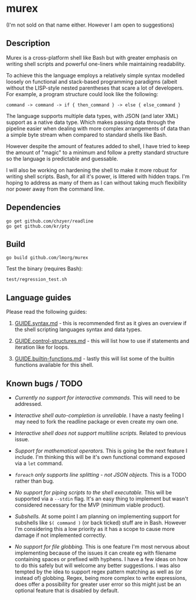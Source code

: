 # murex
(I'm not sold on that name either. However I am open to suggestions)

## Description

Murex is a cross-platform shell like Bash but with greater emphasis on
writing shell scripts and powerful one-liners while maintaining
readability.

To achieve this the language employs a relatively simple syntax modelled
loosely on functional and stack-based programming paradigms (albeit
without the LISP-style nested parentheses that scare a lot of developers.
For example, a program structure could look like the following:
```
command -> command -> if { then_command } -> else { else_command }
```

The language supports multiple data types, with JSON (and later XML)
support as a native data type. Which makes passing data through the
pipeline easier when dealing with more complex arrangements of data than
a simple byte stream when compared to standard shells like Bash.

However despite the amount of features added to shell, I have  tried to
keep the amount of "magic" to a minimum and follow a pretty standard
structure so the language is predictable and guessable.
 
I will also be working on hardening the shell to make it more robust for
writing shell scripts. Bash, for all it's power, is littered with hidden
traps. I'm hoping to address as many of them as I can without taking
much flexibility nor power away from the command line.

## Dependencies
```
go get github.com/chzyer/readline
go get github.com/kr/pty
```

## Build
```
go build github.com/lmorg/murex
```

Test the binary (requires Bash):
```
test/regression_test.sh
```

## Language guides

Please read the following guides:

1. [GUIDE.syntax.md](./GUIDE.syntax.md) - this is recommended first as
it gives an overview if the shell scripting languages syntax and data
types.

2. [GUIDE.control-structures.md](./GUIDE.control-structures.md) - this
will list how to use if statements and iteration like for loops.

3. [GUIDE.builtin-functions.md](./GUIDE.builtin-functions.md) - lastly
this will list some of the builtin functions available for this shell.

## Known bugs / TODO

* _Currently no support for interactive commands._ This will need to be
addressed.

* _Interactive shell auto-completion is unreliable._ I have a nasty
feeling I may need to fork the readline package or even create my own
one.

* _Interactive shell does not support multiline scripts._ Related to
previous issue.

* _Support for mathematical operators._ This is going be the next
feature I include. I'm thinking this will be it's own functional command
exposed via a `let` command.

* _`foreach` only supports line splitting - not JSON objects._ This is a
TODO rather than bug.

* _No support for piping scripts to the shell executable._ This will be
supported via a `--stdin` flag. It's an easy thing to implement but
wasn't considered necessary for the MVP (minimum viable product).

* _Subshells._ At some point I am planning on implementing support for
subshells like `$( command )` (or back ticked) stuff are in Bash.
However I'm considering this a low priority as it has a scope to cause
more damage if not implemented correctly.

* _No support for file globbing._ This is one feature I'm most nervous
about implementing because of the issues it can create eg with filename
containing spaces or prefixed with hyphens. I have a few ideas on how to
do this safely but will welcome any better suggestions. I was also
tempted by the idea to support regex pattern matching as well as (or
instead of) globbing. Regex, being more complex to write expressions,
does offer a possibility for greater user error so this might just be an
optional feature that is disabled by default.
